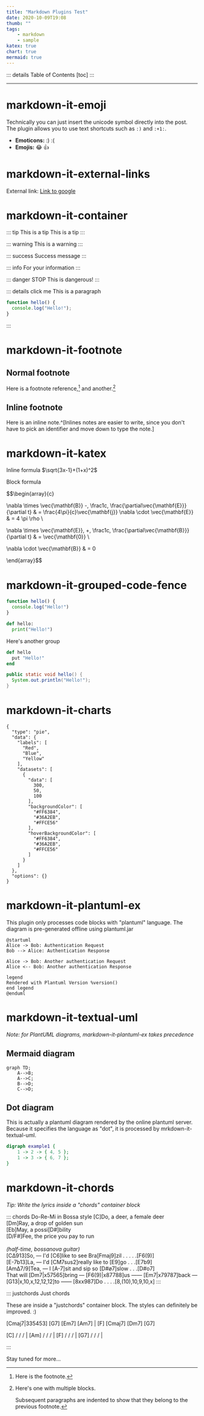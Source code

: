 ```yaml
---
title: "Markdown Plugins Test"
date: 2020-10-09T19:08
thumb: ""
tags:
    - markdown
    - sample
katex: true
chart: true
mermaid: true
---
```

::: details Table of Contents
[toc]
:::

---

# markdown-it-emoji

Technically you can just insert the unicode symbol directly into the post. The plugin allows you to use text shortcuts such as `:)` and `:+1:`.

- **Emoticons:** :) :(
- **Emojis:** :joy: :+1:

# markdown-it-external-links

External link: [Link to google](https://www.google.com)

# markdown-it-container

::: tip This is a tip
This is a tip
:::

::: warning
This is a warning
:::

::: success
Success message
:::

::: info
For your information
:::

::: danger STOP
This is dangerous!
:::

::: details click me
This is a paragraph

```js
function hello() {
  console.log("Hello!");
}
```

:::

# markdown-it-footnote

## Normal footnote

Here is a footnote reference,[^1] and another.[^longnote]

[^1]: Here is the footnote.

[^longnote]: Here's one with multiple blocks.

    Subsequent paragraphs are indented to show that they
belong to the previous footnote.

## Inline footnote

Here is an inline note.^[Inlines notes are easier to write, since
you don't have to pick an identifier and move down to type the
note.]


# markdown-it-katex

Inline formula $\sqrt{3x-1}+(1+x)^2$

Block formula

$$\begin{array}{c}

\nabla \times \vec{\mathbf{B}} -\, \frac1c\, \frac{\partial\vec{\mathbf{E}}}{\partial t} &
= \frac{4\pi}{c}\vec{\mathbf{j}}    \nabla \cdot \vec{\mathbf{E}} & = 4 \pi \rho \\

\nabla \times \vec{\mathbf{E}}\, +\, \frac1c\, \frac{\partial\vec{\mathbf{B}}}{\partial t} & = \vec{\mathbf{0}} \\

\nabla \cdot \vec{\mathbf{B}} & = 0

\end{array}$$

# markdown-it-grouped-code-fence

```js [ex1-javascript]
function hello() {
  console.log("Hello!")
}
```

```python [ex1-python3]
def hello:
  print("Hello!")
```

Here's another group

```ruby [ex2-ruby]
def hello
  put "Hello!"
end
```

```java [ex2-java]
public static void hello() {
  System.out.println("Hello!");
}
```

# markdown-it-charts

```chart
{
  "type": "pie",
  "data": {
    "labels": [
      "Red",
      "Blue",
      "Yellow"
    ],
    "datasets": [
      {
        "data": [
          300,
          50,
          100
        ],
        "backgroundColor": [
          "#FF6384",
          "#36A2EB",
          "#FFCE56"
        ],
        "hoverBackgroundColor": [
          "#FF6384",
          "#36A2EB",
          "#FFCE56"
        ]
      }
    ]
  },
  "options": {}
}
```

# markdown-it-plantuml-ex

This plugin only processes code blocks with "plantuml" language. The diagram is pre-generated offline using plantuml.jar

```plantuml
@startuml
Alice -> Bob: Authentication Request
Bob --> Alice: Authentication Response

Alice -> Bob: Another authentication Request
Alice <-- Bob: Another authentication Response

legend
Rendered with Plantuml Version %version()
end legend
@enduml
```

# markdown-it-textual-uml

_Note: for PlantUML diagrams, markdown-it-plantuml-ex takes precedence_

## Mermaid diagram

```mermaid
graph TD;
    A-->B;
    A-->C;
    B-->D;
    C-->D;
```

## Dot diagram

This is actually a plantuml diagram rendered by the online plantuml server. Because it specifies the language as "dot", it is processed by mrkdown-it-textual-uml.

```dot
digraph example1 {
    1 -> 2 -> { 4, 5 };
    1 -> 3 -> { 6, 7 };
}
```

# markdown-it-chords

_Tip: Write the lyrics inside a "chords" container block_

::: chords Do-Re-Mi in Bossa style
[C]Do, a deer, a female deer\
[Dm]Ray, a drop of golden sun\
[Eb]May, a possi[D#]bility\
[D/F#]Fee, the price you pay to run\
\
*(half-time, bossanova guitar)*\
[CΔ913]So, — I'd [C6]like to see Bra[Fmaj9]zil . . . . .[F6(9)]\
[E-7b13]La, — I'd [CM7sus2]really like to [E9]go . . .[E7b9]\
[AmΔ7/9]Tea, — I [A-7]sit and sip so [D#ø7]slow . . .[D#o7]\
That will [Dm7|x57565]bring — [F6(9)|x87788]us —— [Em7|x79787]back — [G13|x,10,x,12,12,12]to —— [8xx987]Do . . . .[8,(10),10,9,10,x]
:::

::: justchords Just chords

These are inside a "justchords" container block. The styles can definitely be improved. :)

[Cmaj7|335453] [G7] [Em7] [Am7] | [F] [Cmaj7] [Dm7] [G7]

[C] / / / | [Am] / / / | [F] / / / | [G7] / / / |

:::

Stay tuned for more...
